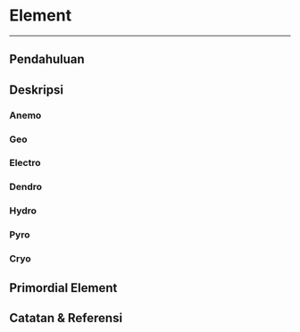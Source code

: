 # Element
---
## Pendahuluan
## Deskripsi
### Anemo
### Geo
### Electro
### Dendro
### Hydro
### Pyro
### Cryo
## Primordial Element
## Catatan & Referensi